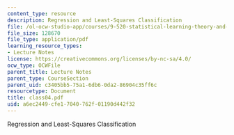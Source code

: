 ```yaml
---
content_type: resource
description: Regression and Least-Squares Classification
file: /ol-ocw-studio-app/courses/9-520-statistical-learning-theory-and-applications-spring-2003/a6ec2449cfe17040762f01190d442f32_class04.pdf
file_size: 128670
file_type: application/pdf
learning_resource_types:
- Lecture Notes
license: https://creativecommons.org/licenses/by-nc-sa/4.0/
ocw_type: OCWFile
parent_title: Lecture Notes
parent_type: CourseSection
parent_uid: c3405bb5-75a1-6db6-0da2-86904c35ff6c
resourcetype: Document
title: class04.pdf
uid: a6ec2449-cfe1-7040-762f-01190d442f32
---
```

Regression and Least-Squares Classification